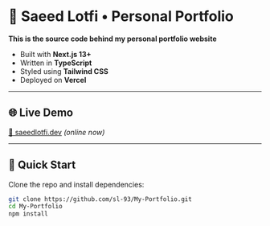 # 🙌 Saeed Lotfi • Personal Portfolio

**This is the source code behind my personal portfolio website**

- Built with **Next.js 13+** 
- Written in **TypeScript**
- Styled using **Tailwind CSS** 
- Deployed on **Vercel**

---

## 🌐 Live Demo

[🔗 saeedlotfi.dev](https://your-vercel-url.vercel.app) *(online now)*

---

## 🚀 Quick Start

Clone the repo and install dependencies:

```bash
git clone https://github.com/sl-93/My-Portfolio.git
cd My-Portfolio
npm install



